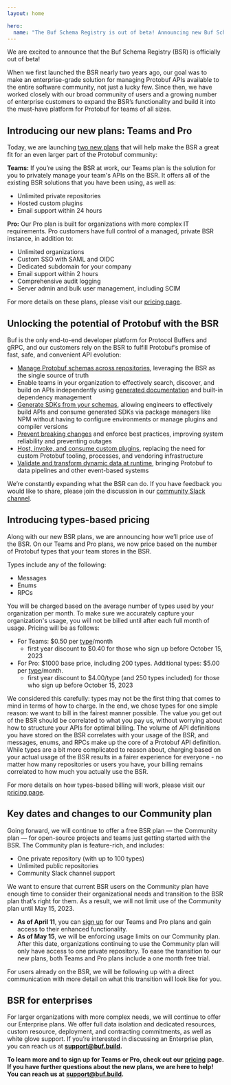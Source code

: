 ```yaml
---
layout: home

hero:
  name: "The Buf Schema Registry is out of beta! Announcing new Buf Schema Registry plans and pricing updates"
---
```


We are excited to announce that the Buf Schema Registry (BSR) is officially out of beta!

When we first launched the BSR nearly two years ago, our goal was to make an enterprise-grade solution for managing Protobuf APIs available to the entire software community, not just a lucky few. Since then, we have worked closely with our broad community of users and a growing number of enterprise customers to expand the BSR’s functionality and build it into the must-have platform for Protobuf for teams of all sizes.

## Introducing our new plans: Teams and Pro

Today, we are launching [two new plans](https://buf.build/pricing) that will help make the BSR a great fit for an even larger part of the Protobuf community:

**Teams:** If you’re using the BSR at work, our Teams plan is the solution for you to privately manage your team's APIs on the BSR. It offers all of the existing BSR solutions that you have been using, as well as:

- Unlimited private repositories
- Hosted custom plugins
- Email support within 24 hours

**Pro:** Our Pro plan is built for organizations with more complex IT requirements. Pro customers have full control of a managed, private BSR instance, in addition to:

- Unlimited organizations
- Custom SSO with SAML and OIDC
- Dedicated subdomain for your company
- Email support within 2 hours
- Comprehensive audit logging
- Server admin and bulk user management, including SCIM

For more details on these plans, please visit our [pricing page](https://buf.build/pricing).

## Unlocking the potential of Protobuf with the BSR

Buf is the only end-to-end developer platform for Protocol Buffers and gRPC, and our customers rely on the BSR to fulfill Protobuf’s promise of fast, safe, and convenient API evolution:

- [Manage Protobuf schemas across repositories](/docs/bsr/module/dependency-management/index.md), leveraging the BSR as the single source of truth
- Enable teams in your organization to effectively search, discover, and build on APIs independently using [generated documentation](/docs/bsr/documentation/overview/index.md) and built-in dependency management
- [Generate SDKs from your schemas](/docs/bsr/remote-plugins/overview/index.md), allowing engineers to effectively build APIs and consume generated SDKs via package managers like NPM without having to configure environments or manage plugins and compiler versions
- [Prevent breaking changes](/docs/breaking/overview/index.md) and enforce best practices, improving system reliability and preventing outages
- [Host, invoke, and consume custom plugins](/docs/bsr/remote-plugins/overview/index.md), replacing the need for custom Protobuf tooling, processes, and vendoring infrastructure
- [Validate and transform dynamic data at runtime](/docs/bsr/reflection/prototransform/index.md), bringing Protobuf to data pipelines and other event-based systems

We’re constantly expanding what the BSR can do. If you have feedback you would like to share, please join the discussion in our [community Slack channel](https://buf.build/b/slack).

## Introducing types-based pricing

Along with our new BSR plans, we are announcing how we’ll price use of the BSR. On our Teams and Pro plans, we now price based on the number of Protobuf types that your team stores in the BSR.

Types include any of the following:

- Messages
- Enums
- RPCs

You will be charged based on the average number of types used by your organization per month. To make sure we accurately capture your organization's usage, you will not be billed until after each full month of usage. Pricing will be as follows:

- For Teams: $0.50 per [type](https://buf.build/pricing#faqs)/month
  - first year discount to $0.40 for those who sign up before October 15, 2023
- For Pro: $1000 base price, including 200 types. Additional types: $5.00 per [type](https://buf.build/pricing#faqs)/month.
  - first year discount to $4.00/type (and 250 types included) for those who sign up before October 15, 2023

We considered this carefully: types may not be the first thing that comes to mind in terms of how to charge. In the end, we chose types for one simple reason: we want to bill in the fairest manner possible. The value you get out of the BSR should be correlated to what you pay us, without worrying about how to structure your APIs for optimal billing. The volume of API definitions you have stored on the BSR correlates with your usage of the BSR, and messages, enums, and RPCs make up the core of a Protobuf API definition. While types are a bit more complicated to reason about, charging based on your actual usage of the BSR results in a fairer experience for everyone - no matter how many repositories or users you have, your billing remains correlated to how much you actually use the BSR.

For more details on how types-based billing will work, please visit our [pricing page](https://buf.build/pricing).

## Key dates and changes to our Community plan

Going forward, we will continue to offer a free BSR plan — the Community plan — for open-source projects and teams just getting started with the BSR. The Community plan is feature-rich, and includes:

- One private repository (with up to 100 types)
- Unlimited public repositories
- Community Slack channel support

We want to ensure that current BSR users on the Community plan have enough time to consider their organizational needs and transition to the BSR plan that’s right for them. As a result, we will not limit use of the Community plan until May 15, 2023.

- **As of April 11**, you can [sign up](https://buf.build/pricing) for our Teams and Pro plans and gain access to their enhanced functionality.
- **As of May 15**, we will be enforcing usage limits on our Community plan. After this date, organizations continuing to use the Community plan will only have access to one private repository. To ease the transition to our new plans, both Teams and Pro plans include a one month free trial.

For users already on the BSR, we will be following up with a direct communication with more detail on what this transition will look like for you.

## BSR for enterprises

For larger organizations with more complex needs, we will continue to offer our Enterprise plans. We offer full data isolation and dedicated resources, custom resource, deployment, and contracting commitments, as well as white glove support. If you’re interested in discussing an Enterprise plan, you can reach us at [**support@buf.build**](mailto:support@buf.build)**.**

**To learn more and to sign up for Teams or Pro, check out our** [**pricing**](https://buf.build/pricing) **page. If you have further questions about the new plans, we are here to help! You can reach us at** [**support@buf.build**](mailto:support@buf.build)**.**

‍
